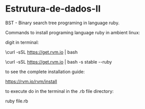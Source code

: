 # Estrutura-de-dados-II

BST - Binary search tree programing in language ruby.

Commands to install programing language ruby in ambient linux:

digit in terminal:

\curl -sSL https://get.rvm.io | bash

\curl -sSL https://get.rvm.io | bash -s stable --ruby

to see the complete installation guide:

https://rvm.io/rvm/install

to execute do in the terminal in the .rb file directory:

ruby file.rb
